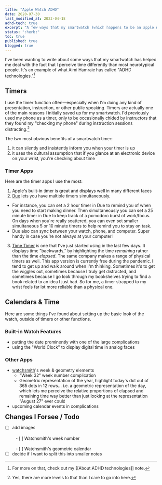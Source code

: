 ```yaml
---
title: "Apple Watch ADHD"
date: 2020-07-30
last_modified_at: 2022-04-18
adhd-tech: true
excerpt: "A few ways that my smartwatch (which happens to be an apple watch) helps me out with ADHD-related struggles."
status: ":herb:"
toc: true
published: true
blogged: true
---
```

I've been wanting to write about some ways that my smartwatch has helped me deal with the fact that I perceive time differently than most neurotypical people. It's an example of what Aimi Hamraie has called "ADHD technologies."[^adhd-tech]  

[^adhd-tech]: For more on that, check out my [[About ADHD technologies]] note.  

## Timers  

I use the timer function often—especially when I'm doing any kind of presentation, instruction, or other public speaking. Timers are actually one of the main reasons I initially saved up for my smartwatch. I'd previously used my phone as a timer, only to be occasionally chided by instructors that they found my "checking my phone" during instruction sessions distracting.[^ptd]  

[^ptd]: Yes, there are more levels to that than I care to go into here.  

The two most obvious benefits of a smartwatch timer:
1. it can silently and insistently inform you when your timer is up  
2. it uses the cultural assumption that if you glance at an electronic device on your wrist, you're checking about time  

### Timer Apps

Here are the timer apps I use the most:  

1. Apple's built-in timer is great and displays well in many different faces  
2. [Due](https://www.dueapp.com) lets you have multiple timers simultaneously.  
  - For instance, you can set a 2 hour timer in Due to remind you of when you need to start making dinner. Then simultaneously you can set a 25 minute timer in Due to keep track of a pomodoro burst of work/focus. On days when you're really scattered, you can even set smaller simultaneous 5 or 10 minute timers to help remind you to stay on task.  
  - Due also can sync between your watch, phone, and computer. Super handy in case you're not always at your computer!
3. [Time Timer](https://www.timetimer.com/collections/applications) is one that I've just started using in the last few days. It displays time "backwards," by highlighting the time _remaining_ rather than the time _elapsed_. The same company makes a range of physical timers as well. This app version is currently free during the pandemic. I tend to get up and walk around when I'm thinking. Sometimes it's to get the wiggles out, sometimes because I truly get distracted, and sometimes because I go look through my bookshelves trying to find a book related to an idea I just had. So for me, a timer strapped to my wrist feels far lot more reliable than a physical one.  

## Calendars & Time  

Here are some things I've found about setting up the basic look of the watch, outside of timers or other functions.  

### Built-in Watch Features  
  - putting the date prominently with one of the large complications  
  - using the "World Clock" to display digital time in analog faces  

### Other Apps  

- [watchsmith](https://apps.apple.com/us/app/watchsmith/id1483088503#?platform=appleWatch)'s week & geometry elements  
  - "Week 32" week number complication  
  - Geometric representation of the year, highlight today's dot out of 365 dots in 12 rows… i.e. a geometric representation of the day, which lets me perceive the relative proportions of elapsed and remaining time way better than just looking at the representation "August 27" ever could  
- upcoming calendar events in complications  

<div class="notice--info">
<h2 style="margin: 0em;">Changes I Forsee / Todo</h2>  

- [ ] add images<br>  
&nbsp;&nbsp;  - [ ] Watchsmith's week number<br>  
&nbsp;&nbsp;   - [ ] Watchsmith's geometric calendar<br>  
- [ ] decide if I want to split this into smaller notes<br>  
</div>